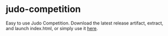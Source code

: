 # judo-competition

Easy to use Judo Competition.
Download the latest release artifact, extract, and launch index.html, or simply use it [here](https://ngavishtech.github.io/judo-competition/).
